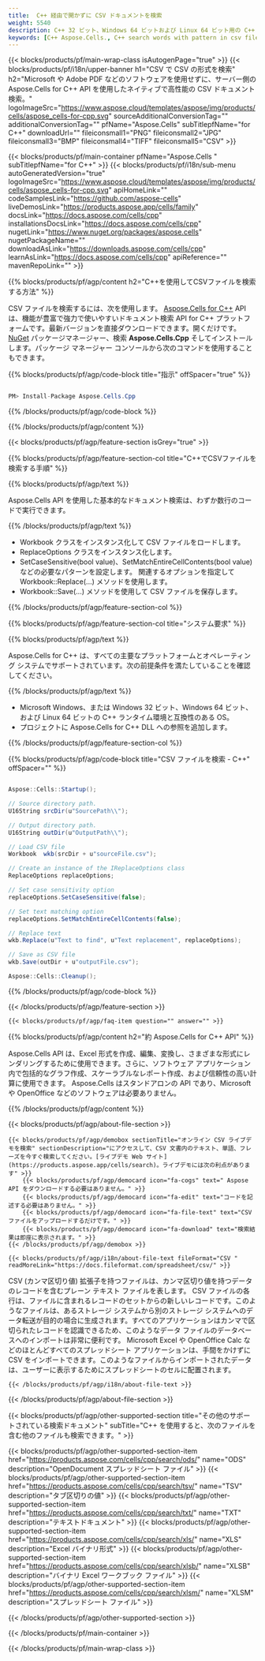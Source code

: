 ```yaml
---
title:  C++ 経由で開かずに CSV ドキュメントを検索
weight: 5540
description: C++ 32 ビット、Windows 64 ビットおよび Linux 64 ビット用の C++ ランタイム環境上の CSV ファイル内のパターンを持つ単語を検索する C++ サンプル コード。
keywords: [C++ Aspose.Cells., C++ search words with pattern in csv file., C++ find words with pattern in csv file., C++ search string with pattern in csv file., C++ find words with pattern in csv file., C++ search words in csv file., C++ find words in csv file., C++ search string in csv file., C++ find string in csv file]
---
```

{{< blocks/products/pf/main-wrap-class isAutogenPage="true" >}}
{{< blocks/products/pf/i18n/upper-banner h1="CSV で CSV の形式を検索" h2="Microsoft や Adobe PDF などのソフトウェアを使用せずに、サーバー側の Aspose.Cells for C++ API を使用したネイティブで高性能の CSV ドキュメント検索。" logoImageSrc="https://www.aspose.cloud/templates/aspose/img/products/cells/aspose_cells-for-cpp.svg" sourceAdditionalConversionTag="" additionalConversionTag="" pfName="Aspose.Cells" subTitlepfName="for C++" downloadUrl="" fileiconsmall1="PNG" fileiconsmall2="JPG" fileiconsmall3="BMP" fileiconsmall4="TIFF" fileiconsmall5="CSV" >}}

{{< blocks/products/pf/main-container pfName="Aspose.Cells " subTitlepfName="for C++" >}}
{{< blocks/products/pf/i18n/sub-menu autoGeneratedVersion="true" logoImageSrc="https://www.aspose.cloud/templates/aspose/img/products/cells/aspose_cells-for-cpp.svg" apiHomeLink="" codeSamplesLink="https://github.com/aspose-cells" liveDemosLink="https://products.aspose.app/cells/family" docsLink="https://docs.aspose.com/cells/cpp" installationsDocsLink="https://docs.aspose.com/cells/cpp" nugetLink="https://www.nuget.org/packages/aspose.cells" nugetPackageName="" downloadAsLink="https://downloads.aspose.com/cells/cpp" learnAsLink="https://docs.aspose.com/cells/cpp" apiReference="" mavenRepoLink="" >}}

{{% blocks/products/pf/agp/content h2="C++を使用してCSVファイルを検索する方法" %}}

CSV ファイルを検索するには、次を使用します。
 [Aspose.Cells for C++](https://products.aspose.com/cells/cpp) 
API は、機能が豊富で強力で使いやすいドキュメント検索 API for C++ プラットフォームです。最新バージョンを直接ダウンロードできます。開くだけです。
 [NuGet](https://www.nuget.org/packages/aspose.cells) 
パッケージマネージャー、検索
 **Aspose.Cells.Cpp** 
そしてインストールします。パッケージ マネージャー コンソールから次のコマンドを使用することもできます。

{{% blocks/products/pf/agp/code-block title="指示" offSpacer="true" %}}

```cs

PM> Install-Package Aspose.Cells.Cpp

```

{{% /blocks/products/pf/agp/code-block %}}

{{% /blocks/products/pf/agp/content %}}

{{< blocks/products/pf/agp/feature-section isGrey="true" >}}

{{% blocks/products/pf/agp/feature-section-col title="C++でCSVファイルを検索する手順" %}}

{{% blocks/products/pf/agp/text %}}

Aspose.Cells API を使用した基本的なドキュメント検索は、わずか数行のコードで実行できます。

{{% /blocks/products/pf/agp/text %}}

+ Workbook クラスをインスタンス化して CSV ファイルをロードします。
+ ReplaceOptions クラスをインスタンス化します。
+ SetCaseSensitive(bool value)、SetMatchEntireCellContents(bool value) などの必要なパターンを設定します。
関連するオプションを指定して Workbook::Replace(...) メソッドを使用します。
+ Workbook::Save(...) メソッドを使用して CSV ファイルを保存します。

{{% /blocks/products/pf/agp/feature-section-col %}}

{{% blocks/products/pf/agp/feature-section-col title="システム要求" %}}

{{% blocks/products/pf/agp/text %}}

Aspose.Cells for C++ は、すべての主要なプラットフォームとオペレーティング システムでサポートされています。次の前提条件を満たしていることを確認してください。

{{% /blocks/products/pf/agp/text %}}

-  Microsoft Windows、または Windows 32 ビット、Windows 64 ビット、および Linux 64 ビットの C++ ランタイム環境と互換性のある OS。
- プロジェクトに Aspose.Cells for C++ DLL への参照を追加します。

{{% /blocks/products/pf/agp/feature-section-col %}}

{{% blocks/products/pf/agp/code-block title="CSV ファイルを検索 - C++" offSpacer="" %}}

```cs

Aspose::Cells::Startup();

// Source directory path.
U16String srcDir(u"SourcePath\\");

// Output directory path.
U16String outDir(u"OutputPath\\");

// Load CSV file
Workbook  wkb(srcDir + u"sourceFile.csv");

// Create an instance of the IReplaceOptions class
ReplaceOptions replaceOptions;

// Set case sensitivity option
replaceOptions.SetCaseSensitive(false);

// Set text matching option
replaceOptions.SetMatchEntireCellContents(false);

// Replace text
wkb.Replace(u"Text to find", u"Text replacement", replaceOptions);

// Save as CSV file
wkb.Save(outDir + u"outputFile.csv");

Aspose::Cells::Cleanup();

```

{{% /blocks/products/pf/agp/code-block %}}

{{< /blocks/products/pf/agp/feature-section >}}

    {{< blocks/products/pf/agp/faq-item question="" answer="" >}}
 

<!-- aboutfile Starts -->

{{% blocks/products/pf/agp/content h2="約 Aspose.Cells for C++ API" %}}

 Aspose.Cells API は、Excel 形式を作成、編集、変換し、さまざまな形式にレンダリングするために使用できます。さらに、ソフトウェア アプリケーション内で包括的なグラフ作成、スケーラブルなレポート作成、および信頼性の高い計算に使用できます。 Aspose.Cells はスタンドアロンの API であり、Microsoft や OpenOffice などのソフトウェアは必要ありません。



{{% /blocks/products/pf/agp/content %}}

{{< blocks/products/pf/agp/about-file-section >}}

    {{< blocks/products/pf/agp/demobox sectionTitle="オンライン CSV ライブデモを検索" sectionDescription="にアクセスして、CSV 文書内のテキスト、単語、フレーズを今すぐ検索してください。[ライブデモ Web サイト](https://products.aspose.app/cells/search)。ライブデモには次の利点があります" >}}
        {{< blocks/products/pf/agp/democard icon="fa-cogs" text=" Aspose API をダウンロードする必要はありません。" >}}
        {{< blocks/products/pf/agp/democard icon="fa-edit" text="コードを記述する必要はありません。" >}}
        {{< blocks/products/pf/agp/democard icon="fa-file-text" text="CSV ファイルをアップロードするだけです。" >}}
        {{< blocks/products/pf/agp/democard icon="fa-download" text="検索結果は即座に表示されます。" >}}
    {{< /blocks/products/pf/agp/demobox >}}

    {{< blocks/products/pf/agp/i18n/about-file-text fileFormat="CSV " readMoreLink="https://docs.fileformat.com/spreadsheet/csv/" >}}
CSV (カンマ区切り値) 拡張子を持つファイルは、カンマ区切り値を持つデータのレコードを含むプレーン テキスト ファイルを表します。 CSV ファイルの各行は、ファイルに含まれるレコードのセットからの新しいレコードです。このようなファイルは、あるストレージ システムから別のストレージ システムへのデータ転送が目的の場合に生成されます。すべてのアプリケーションはカンマで区切られたレコードを認識できるため、このようなデータ ファイルのデータベースへのインポートは非常に便利です。 Microsoft Excel や OpenOffice Calc などのほとんどすべてのスプレッドシート アプリケーションは、手間をかけずに CSV をインポートできます。このようなファイルからインポートされたデータは、ユーザーに表示するためにスプレッドシートのセルに配置されます。

    {{< /blocks/products/pf/agp/i18n/about-file-text >}}

{{< /blocks/products/pf/agp/about-file-section >}}

<!-- aboutfile Ends -->

{{< blocks/products/pf/agp/other-supported-section title="その他のサポートされている検索ドキュメント" subTitle="C++ を使用すると、次のファイルを含む他のファイルも検索できます。" >}}

{{< blocks/products/pf/agp/other-supported-section-item href="https://products.aspose.com/cells/cpp/search/ods/" name="ODS" description="OpenDocument スプレッドシート ファイル" >}}
{{< blocks/products/pf/agp/other-supported-section-item href="https://products.aspose.com/cells/cpp/search/tsv/" name="TSV" description="タブ区切りの値" >}}
{{< blocks/products/pf/agp/other-supported-section-item href="https://products.aspose.com/cells/cpp/search/txt/" name="TXT" description="テキストドキュメント" >}}
{{< blocks/products/pf/agp/other-supported-section-item href="https://products.aspose.com/cells/cpp/search/xls/" name="XLS" description="Excel バイナリ形式" >}}
{{< blocks/products/pf/agp/other-supported-section-item href="https://products.aspose.com/cells/cpp/search/xlsb/" name="XLSB" description="バイナリ Excel ワークブック ファイル" >}}
{{< blocks/products/pf/agp/other-supported-section-item href="https://products.aspose.com/cells/cpp/search/xlsm/" name="XLSM" description="スプレッドシート ファイル" >}}

{{< /blocks/products/pf/agp/other-supported-section >}}

{{< /blocks/products/pf/main-container >}}
    
{{< /blocks/products/pf/main-wrap-class >}}
